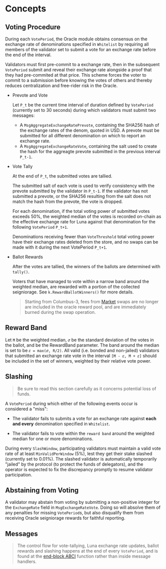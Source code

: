<!--
order: 1
-->

# Concepts

## Voting Procedure

During each `VotePeriod`, the Oracle module obtains consensus on the exchange rate of denominations specified in `Whitelist` by requiring all members of the validator set to submit a vote for an exchange rate before the end of the interval.

Validators must first pre-commit to a exchange rate, then in the subsequent `VotePeriod` submit and reveal their exchange rate alongside a proof that they had pre-commited at that price. This scheme forces the voter to commit to a submission before knowing the votes of others and thereby reduces centralization and free-rider risk in the Oracle.

- Prevote and Vote

  Let `P_t` be the current time interval of duration defined by `VotePeriod` (currently set to 30 seconds) during which validators must submit two messages:

  - A `MsgAggregateExchangeRatePrevote`, containing the SHA256 hash of the exchange rates of the denom, quoted in USD. A prevote must be submitted for all different denomination on which to report an exchange rate.
  - A `MsgAggregateExchangeRateVote`, containing the salt used to create the hash for the aggreagte prevote submitted in the previous interval `P_t-1`.

- Vote Tally

  At the end of `P_t`, the submitted votes are tallied.

  The submitted salt of each vote is used to verify consistency with the prevote submitted by the validator in `P_t-1`. If the validator has not submitted a prevote, or the SHA256 resulting from the salt does not match the hash from the prevote, the vote is dropped.

  For each denomination, if the total voting power of submitted votes exceeds 50%, the weighted median of the votes is recorded on-chain as the effective exchange rate for Luna against that denomination for the following `VotePeriod` `P_t+1`.

  Denominations receiving fewer than `VoteThreshold` total voting power have their exchange rates deleted from the store, and no swaps can be made with it during the next VotePeriod `P_t+1`.

- Ballot Rewards

  After the votes are tallied, the winners of the ballots are determined with `tally()`.

  Voters that have managed to vote within a narrow band around the weighted median, are rewarded with a portion of the collected seigniorage. See `k.RewardBallotWinners()` for more details.

  > Starting from Columbus-3, fees from [Market](../../market/spec/README.md) swaps are no longer are included in the oracle reward pool, and are immediately burned during the swap operation.

## Reward Band

Let `M` be the weighted median, `𝜎` be the standard deviation of the votes in the ballot, and be the RewardBand parameter. The band around the median is set to be `𝜀 = max(𝜎, R/2)`. All valid (i.e. bonded and non-jailed) validators that submitted an exchange rate vote in the interval `[M - 𝜀, M + 𝜀]` should be included in the set of winners, weighted by their relative vote power.

## Slashing

> Be sure to read this section carefully as it concerns potential loss of funds.

A `VotePeriod` during which either of the following events occur is considered a "miss":

- The validator fails to submits a vote for an exchange rate against **each and every** denomination specified in `Whitelist`.

- The validator fails to vote within the `reward band` around the weighted median for one or more denominations.

During every `SlashWindow`, participating validators must maintain a valid vote rate of at least `MinValidPerWindow` (5%), lest they get their stake slashed (currently set to 0.01%). The slashed validator is automatically temporarily "jailed" by the protocol (to protect the funds of delegators), and the operator is expected to fix the discrepancy promptly to resume validator participation.

## Abstaining from Voting

A validator may abstain from voting by submitting a non-positive integer for the `ExchangeRate` field in `MsgExchangeRateVote`. Doing so will absolve them of any penalties for missing `VotePeriod`s, but also disqualify them from receiving Oracle seigniorage rewards for faithful reporting.

## Messages

> The control flow for vote-tallying, Luna exchange rate updates, ballot rewards and slashing happens at the end of every `VotePeriod`, and is found at the [end-block ABCI](./03_end_block.md) function rather than inside message handlers.
